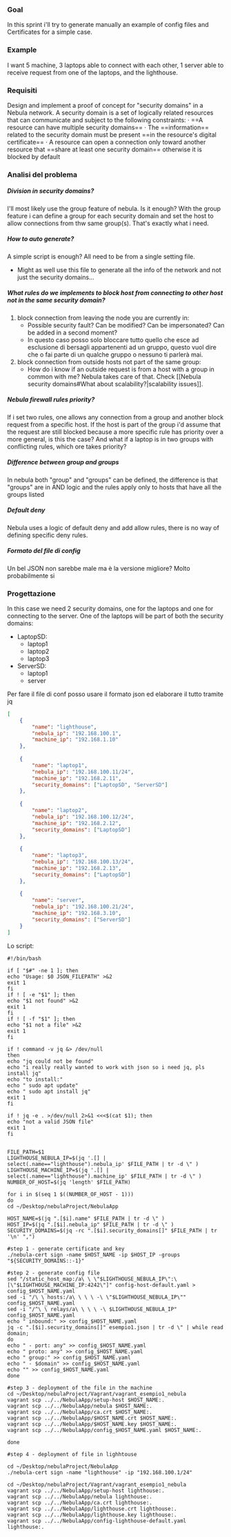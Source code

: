 ### Goal
In this sprint i'll try to generate manually an example of config files and Certificates for a simple case.
### Example
I want 5 machine, 3 laptops able to connect with each other, 1 server able to receive request from one of the laptops, and the lighthouse.
### Requisiti
Design and implement a proof of concept for "security domains" in a Nebula network. A security domain is a set of logically related resources that can communicate and subject to the following constraints:
· ==A resource can have multiple security domains==
· The ==information== related to the security domain must be present ==in the resource's digital certificate==
· A resource can open a connection only toward another resource that ==share at least one security domain== otherwise it is blocked by default
### Analisi del problema
##### Division in security domains?
I'll most likely use the group feature of nebula. Is it enough?
With the group feature i can define a group for each security domain and set the host to allow connections from thw same group(s). That's exactly what i need.
##### How to auto generate?
A simple script is enough? All need to be from a single setting file.
- Might as well use this file to generate all the info of the network and not just the security domains...
##### What rules do we implements to block host from connecting to other host not in the same security domain?
1) block connection from leaving the node you are currently in:
	- Possible security fault? Can be modified? Can be impersonated? Can be added in a second moment?
	- In questo caso posso solo bloccare tutto quello che esce ad esclusione di bersagli appartenenti ad un gruppo, questo vuol dire che o fai parte di un qualche gruppo o nessuno ti parlerà mai.
1) block connection from outside hosts not part of the same group:
	- How do i know if an outside request is from a host with a group in common with me? Nebula takes care of that.
Check [[Nebula security domains#What about scalability?|scalability issues]].
##### Nebula firewall rules priority?
If i set two rules, one allows any connection from a group and another block request from a specific host. If the host is part of the group i'd assume that the request are still blocked because a more specific rule has priority over a more general, is this the case?
And what if a laptop is in two groups with conflicting rules, which ore takes priority?
##### Difference between group and groups
In nebula both "group" and "groups" can be defined, the difference is that "groups" are in AND logic and the rules apply only to hosts that have all the groups listed
##### Default deny 
Nebula uses a logic of default deny and add allow rules, there is no way of defining specific deny rules.
##### Formato del file di config
Un bel JSON non sarebbe male ma è la versione migliore? Molto probabilmente si
### Progettazione
In this case we need 2 security domains, one for the laptops and one for connecting to the server. One of the laptops will be part of both the security domains:
- LaptopSD:
	- laptop1
	- laptop2
	- laptop3
- ServerSD:
	- laptop1
	- server

Per fare il file di conf posso usare il formato json ed elaborare il tutto tramite jq

``` json
[
	{
		"name": "lighthouse",
		"nebula_ip": "192.168.100.1",
		"machine_ip": "192.168.1.10"
	},
	  
	{
		"name": "laptop1",
		"nebula_ip": "192.168.100.11/24",
		"machine_ip": "192.168.2.11",
		"security_domains": ["LaptopSD", "ServerSD"]
	},
	  
	{
		"name": "laptop2",
		"nebula_ip": "192.168.100.12/24",
		"machine_ip": "192.168.2.12",
		"security_domains": ["LaptopSD"]
	},
	  
	{
		"name": "laptop3",
		"nebula_ip": "192.168.100.13/24",
		"machine_ip": "192.168.2.13",
		"security_domains": ["LaptopSD"]
	},
	  
	{
		"name": "server",
		"nebula_ip": "192.168.100.21/24",
		"machine_ip": "192.168.3.10",
		"security_domains": ["ServerSD"]
	}
]
```

Lo script:
``` shell
#!/bin/bash
  
if [ "$#" -ne 1 ]; then
echo "Usage: $0 JSON_FILEPATH" >&2
exit 1
fi
if ! [ -e "$1" ]; then
echo "$1 not found" >&2
exit 1
fi
if ! [ -f "$1" ]; then
echo "$1 not a file" >&2
exit 1
fi
  
if ! command -v jq &> /dev/null
then
echo "jq could not be found"
echo "i really really wanted to work with json so i need jq, pls install jq"
echo "to install:"
echo " sudo apt update"
echo " sudo apt install jq"
exit 1
fi
  
if ! jq -e . >/dev/null 2>&1 <<<$(cat $1); then
echo "not a valid JSON file"
exit 1
fi

  
FILE_PATH=$1
LIGHTHOUSE_NEBULA_IP=$(jq '.[] | select(.name=="lighthouse").nebula_ip' $FILE_PATH | tr -d \" )
LIGHTHOUSE_MACHINE_IP=$(jq '.[] | select(.name=="lighthouse").machine_ip' $FILE_PATH | tr -d \" )
NUMBER_OF_HOST=$(jq 'length' $FILE_PATH)
  
for i in $(seq 1 $((NUMBER_OF_HOST - 1)))
do
cd ~/Desktop/nebulaProject/NebulaApp
  
HOST_NAME=$(jq ".[$i].name" $FILE_PATH | tr -d \" )
HOST_IP=$(jq ".[$i].nebula_ip" $FILE_PATH | tr -d \" )
SECURITY_DOMAINS=$(jq -rc ".[$i].security_domains[]" $FILE_PATH | tr '\n' ",")
  
#step 1 - generate certificate and key
./nebula-cert sign -name $HOST_NAME -ip $HOST_IP -groups "${SECURITY_DOMAINS::-1}"
  
#step 2 - generate config file
sed "/static_host_map:/a\ \ \"$LIGHTHOUSE_NEBULA_IP\":\[\"$LIGHTHOUSE_MACHINE_IP:4242\"]" config-host-default.yaml > config_$HOST_NAME.yaml
sed -i "/\ \ hosts:/a\ \ \ \ -\ \"$LIGHTHOUSE_NEBULA_IP\"" config_$HOST_NAME.yaml
sed -i "/^\ \ relays/a\ \ \ \ -\ $LIGHTHOUSE_NEBULA_IP" config_$HOST_NAME.yaml
echo " inbound:" >> config_$HOST_NAME.yaml
jq -c ".[$i].security_domains[]" esempio1.json | tr -d \" | while read domain;
do
echo " - port: any" >> config_$HOST_NAME.yaml
echo " proto: any" >> config_$HOST_NAME.yaml
echo " group:" >> config_$HOST_NAME.yaml
echo " - $domain" >> config_$HOST_NAME.yaml
echo "" >> config_$HOST_NAME.yaml
done
  
#step 3 - deployment of the file in the machine
cd ~/Desktop/nebulaProject/Vagrant/vagrant_esempio1_nebula
vagrant scp ../../NebulaApp/setup-host $HOST_NAME:.
vagrant scp ../../NebulaApp/nebula $HOST_NAME:.
vagrant scp ../../NebulaApp/ca.crt $HOST_NAME:.
vagrant scp ../../NebulaApp/$HOST_NAME.crt $HOST_NAME:.
vagrant scp ../../NebulaApp/$HOST_NAME.key $HOST_NAME:.
vagrant scp ../../NebulaApp/config_$HOST_NAME.yaml $HOST_NAME:.
  
done
  
#step 4 - deployment of file in lighhtouse
  
cd ~/Desktop/nebulaProject/NebulaApp
./nebula-cert sign -name "lighthouse" -ip "192.168.100.1/24"
  
cd ~/Desktop/nebulaProject/Vagrant/vagrant_esempio1_nebula
vagrant scp ../../NebulaApp/setup-host lighthouse:.
vagrant scp ../../NebulaApp/nebula lighthouse:.
vagrant scp ../../NebulaApp/ca.crt lighthouse:.
vagrant scp ../../NebulaApp/lighthouse.crt lighthouse:.
vagrant scp ../../NebulaApp/lighthouse.key lighthouse:.
vagrant scp ../../NebulaApp/config-lighthouse-default.yaml lighthouse:.
```





